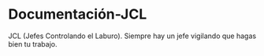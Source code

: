 # Documentación-JCL
JCL (Jefes Controlando el Laburo). Siempre hay un jefe vigilando que hagas bien tu trabajo.
